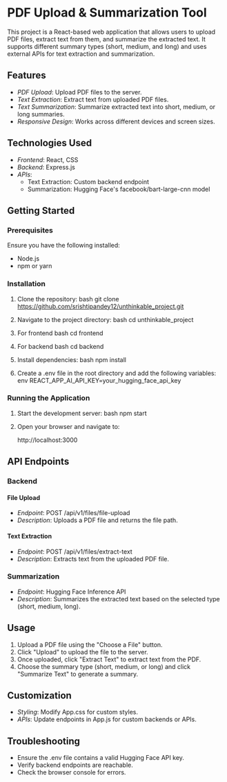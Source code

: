 # PDF Upload & Summarization Tool

This project is a React-based web application that allows users to upload PDF files, extract text from them, and summarize the extracted text. It supports different summary types (short, medium, and long) and uses external APIs for text extraction and summarization.

## Features

- *PDF Upload*: Upload PDF files to the server.
- *Text Extraction*: Extract text from uploaded PDF files.
- *Text Summarization*: Summarize extracted text into short, medium, or long summaries.
- *Responsive Design*: Works across different devices and screen sizes.

## Technologies Used

- *Frontend*: React, CSS
- *Backend*: Express.js
- *APIs*:
  - Text Extraction: Custom backend endpoint
  - Summarization: Hugging Face's facebook/bart-large-cnn model

## Getting Started

### Prerequisites

Ensure you have the following installed:
- Node.js
- npm or yarn

### Installation

1. Clone the repository:
   bash
   git clone https://github.com/srishtipandey12/unthinkable_project.git
   

2. Navigate to the project directory:
   bash
   cd unthinkable_project
   
3. For frontend
    bash
   cd frontend
4. For backend
   bash
   cd backend

5. Install dependencies:
   bash
   npm install
   

6. Create a .env file in the root directory and add the following variables:
   env
   REACT_APP_AI_API_KEY=your_hugging_face_api_key
   

### Running the Application

1. Start the development server:
   bash
   npm start
   

2. Open your browser and navigate to:
   
   http://localhost:3000

## API Endpoints

### Backend

#### File Upload
- *Endpoint*: POST /api/v1/files/file-upload
- *Description*: Uploads a PDF file and returns the file path.

#### Text Extraction
- *Endpoint*: POST /api/v1/files/extract-text
- *Description*: Extracts text from the uploaded PDF file.

### Summarization
- *Endpoint*: Hugging Face Inference API
- *Description*: Summarizes the extracted text based on the selected type (short, medium, long).

## Usage

1. Upload a PDF file using the "Choose a File" button.
2. Click "Upload" to upload the file to the server.
3. Once uploaded, click "Extract Text" to extract text from the PDF.
4. Choose the summary type (short, medium, or long) and click "Summarize Text" to generate a summary.

## Customization

- *Styling*: Modify App.css for custom styles.
- *APIs*: Update endpoints in App.js for custom backends or APIs.

## Troubleshooting

- Ensure the .env file contains a valid Hugging Face API key.
- Verify backend endpoints are reachable.
- Check the browser console for errors.
